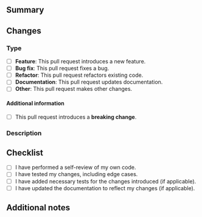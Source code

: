 ## Summary

<!-- 
    Provide an overview of what this pull request aims to address or achieve.

    Link any relevant issues that this pull request addresses or resolves, using the format "Fixes #issue_number". 
-->

## Changes

### Type

- [ ] **Feature**: This pull request introduces a new feature.
- [ ] **Bug fix**: This pull request fixes a bug.
- [ ] **Refactor**: This pull request refactors existing code.
- [ ] **Documentation**: This pull request updates documentation.
- [ ] **Other**: This pull request makes other changes.

#### Additional information

- [ ] This pull request introduces a **breaking change**.

### Description

<!-- 
    Describe the specific changes made in this pull request, including any technical details or architectural decisions. 

    If applicable, include additional information like screenshots, logs or other data that demonstrate the changes. 
-->

## Checklist

- [ ] I have performed a self-review of my own code.
- [ ] I have tested my changes, including edge cases.
- [ ] I have added necessary tests for the changes introduced (if applicable).
- [ ] I have updated the documentation to reflect my changes (if applicable).

## Additional notes

<!-- 
    Add any additional comments, instructions, or insights about this pull request. 
-->